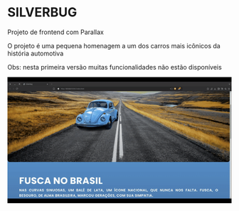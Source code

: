 # SILVERBUG
Projeto de frontend com Parallax

O projeto é uma pequena homenagem a um dos carros mais icônicos da história automotiva

Obs: nesta primeira versão muitas funcionalidades não estão disponíveis

![BREVE GIF DA VERSÃO INICIAL DO PROJETO](silverbugparallax.gif)
